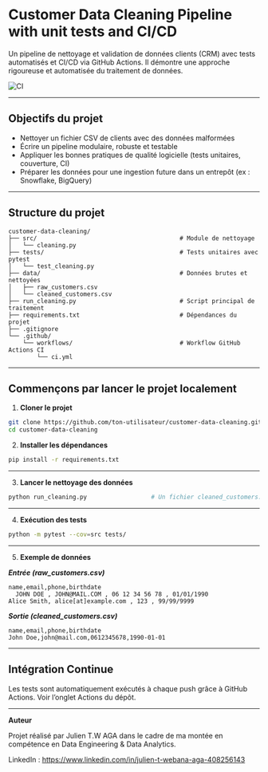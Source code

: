 # Customer Data Cleaning Pipeline with unit tests and CI/CD

Un pipeline de nettoyage et validation de données clients (CRM) avec tests automatisés et CI/CD via GitHub Actions. Il démontre une approche rigoureuse et automatisée du traitement de données.


![CI](https://github.com/JulWebana/customer-data-cleaning/actions/workflows/ci.yml/badge.svg)


---

## Objectifs du projet

- Nettoyer un fichier CSV de clients avec des données malformées
- Écrire un pipeline modulaire, robuste et testable
- Appliquer les bonnes pratiques de qualité logicielle (tests unitaires, couverture, CI)
- Préparer les données pour une ingestion future dans un entrepôt (ex : Snowflake, BigQuery)

---

## Structure du projet

```
customer-data-cleaning/
├── src/                                        # Module de nettoyage
│   └── cleaning.py
├── tests/                                      # Tests unitaires avec pytest 
│   └── test_cleaning.py
├── data/                                       # Données brutes et nettoyées 
│   ├── raw_customers.csv
│   └── cleaned_customers.csv
├── run_cleaning.py                             # Script principal de traitement 
├── requirements.txt                            # Dépendances du projet 
├── .gitignore
└── .github/
    └── workflows/                              # Workflow GitHub Actions CI 
        └── ci.yml
```
       
---

## Commençons par lancer le projet localement

1. **Cloner le projet**

```bash
git clone https://github.com/ton-utilisateur/customer-data-cleaning.git
cd customer-data-cleaning

```
2. **Installer les dépendances**

```bash
pip install -r requirements.txt

```
---

3. **Lancer le nettoyage des données**

```bash
python run_cleaning.py                  # Un fichier cleaned_customers.csv sera généré dans le dossier data/.

```
---

4. **Exécution des tests**

```bash
python -m pytest --cov=src tests/

```
---

5.  **Exemple de données**

***Entrée (raw_customers.csv)***

```csv
name,email,phone,birthdate
  JOHN DOE , JOHN@MAIL.COM , 06 12 34 56 78 , 01/01/1990
Alice Smith, alice[at]example.com , 123 , 99/99/9999

```

***Sortie (cleaned_customers.csv)***

```csv
name,email,phone,birthdate
John Doe,john@mail.com,0612345678,1990-01-01

```

---

## Intégration Continue

Les tests sont automatiquement exécutés à chaque push grâce à GitHub Actions. 
Voir l’onglet Actions du dépôt.

---

**Auteur**

Projet réalisé par Julien T.W AGA dans le cadre de ma montée en compétence en Data Engineering & Data Analytics.

LinkedIn : https://www.linkedin.com/in/julien-t-webana-aga-408256143

